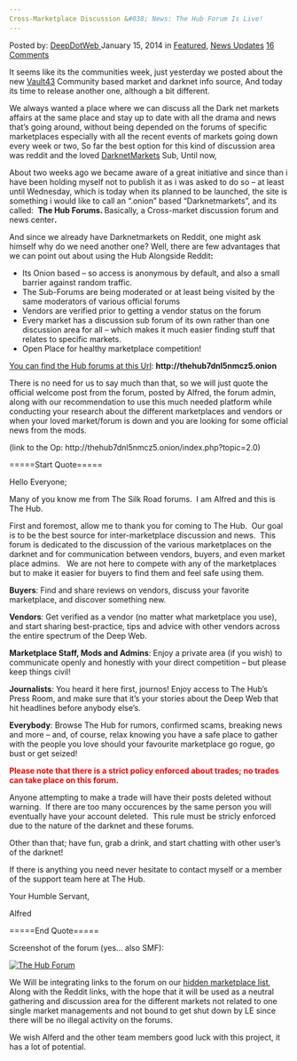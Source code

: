 ```yaml
---
Cross-Marketplace Discussion &#038; News: The Hub Forum Is Live!
---
```

<article class="post-listing post-3444 post type-post status-publish format-standard has-post-thumbnail hentry  tag-forums tag-hub tag-meet">
    <div class="post-inner">
        <span>Posted by: <a href="https://www.deepdotweb.com/author/admin/" title="">DeepDotWeb </a></span>
    <span>January 15, 2014</span>
    <span>in <a href="https://www.deepdotweb.com/category/deepdot-news/" rel="category tag">Featured</a>, <a href="https://www.deepdotweb.com/category/news-updates/" rel="category tag">News Updates</a></span>
    <span><a href="https://www.deepdotweb.com/2014/01/15/cross-marketplace-discussion-news-the-hub-forum-is-live/#comments">16 Comments</a></span>
    </p>
    <div class="clear"></div>
    <div class="entry">
    <p>It seems like its the communities week, just yesterday we posted about the new <a href="http://www.deepdotweb.com/2014/01/14/meet-the-vault-43/">Vault43</a> Community based market and darknet info source, And today its time to release another one, although a bit different.</p>
    <p>We always wanted a place where we can discuss all the Dark net markets affairs at the same place and stay up to date with all the drama and news that&#8217;s going around, without being depended on the forums of specific marketplaces especially with all the recent events of markets going down every week or two, So far the best option for this kind of discussion area was reddit and the loved <a href="http://www.reddit.com/r/DarkNetMarkets" target="_blank">DarknetMarkets</a> Sub, Until now,</p>
    <p>About two weeks ago we became aware of a great initiative and since than i have been holding myself not to publish it as i was asked to do so &#8211; at least until Wednesday, which is today when its planned to be launched, the site is something i would like to call an &#8220;.onion&#8221; based &#8220;Darknetmarkets&#8221;, and its called:  <strong>The Hub Forums. </strong>Basically, a Cross-market discussion forum and news center<strong>.</strong></p>
    <p>And since we already have Darknetmarkets on Reddit, one might ask himself why do we need another one? Well, there are few advantages that we can point out about using the Hub Alongside Reddit<strong>:<br/>
    </strong></p>
    <ul>
    <li>Its Onion based &#8211; so access is anonymous by default, and also a small barrier against random traffic.</li>
    <li>The Sub-Forums are being moderated or at least being visited by the same moderators of various official forums</li>
    <li>Vendors are verified prior to getting a vendor status on the forum</li>
    <li>Every market has a discussion sub forum of its own rather than one discussion area for all &#8211; which makes it much easier finding stuff that relates to specific markets.</li>
    <li>Open Place for healthy marketplace competition!</li>
    </ul>
    <p><span style="text-decoration: underline;">You can find the Hub forums at this Url</span>: <strong>http://thehub7dnl5nmcz5.onion</strong></p>
    <p>There is no need for us to say much than that, so we will just quote the official welcome post from the forum, posted by Alfred, the forum admin, along with our recommendation to use this much needed platform while conducting your research about the different marketplaces and vendors or when your loved market/forum is down and you are looking for some official news from the mods.</p>
    <p>(link to the Op: http://thehub7dnl5nmcz5.onion/index.php?topic=2.0)</p>
    <p>=====Start Quote=====</p>
    <p>Hello Everyone;</p>
    <p>Many of you know me from The Silk Road forums.  I am Alfred and this is The Hub.</p>
    <p>First and foremost, allow me to thank you for coming to The Hub.  Our goal is to be the best source for inter-marketplace discussion and news.  This forum is dedicated to the discussion of the various marketplaces on the darknet and for communication between vendors, buyers, and even market place admins.   We are not here to compete with any of the marketplaces but to make it easier for buyers to find them and feel safe using them.</p>
    <p><strong>Buyers</strong>: Find and share reviews on vendors, discuss your favorite marketplace, and discover something new.</p>
    <p><strong>Vendors</strong>: Get verified as a vendor (no matter what marketplace you use), and start sharing best-practice, tips and advice with other vendors across the entire spectrum of the Deep Web.</p>
    <p><strong>Marketplace Staff, Mods and Admins</strong>: Enjoy a private area (if you wish) to communicate openly and honestly with your direct competition – but please keep things civil!</p>
    <p><strong>Journalists</strong>: You heard it here first, journos! Enjoy access to The Hub’s Press Room, and make sure that it’s your stories about the Deep Web that hit headlines before anybody else’s.</p>
    <p><strong>Everybody</strong>: Browse The Hub for rumors, confirmed scams, breaking news and more – and, of course, relax knowing you have a safe place to gather with the people you love should your favourite marketplace go rogue, go bust or get seized!</p>
    <p><span style="color: #ff0000;"><strong>Please note that there is a strict policy enforced about trades; no trades can take place on this forum.</strong></span></p>
    <p>Anyone attempting to make a trade will have their posts deleted without warning.  If there are too many occurences by the same person you will eventually have your account deleted.  This rule must be stricly enforced due to the nature of the darknet and these forums.</p>
    <p>Other than that; have fun, grab a drink, and start chatting with other user&#8217;s of the darknet!</p>
    <p>If there is anything you need never hesitate to contact myself or a member of the support team here at The Hub.</p>
    <p>Your Humble Servant,</p>
    <p>Alfred</p>
    <p>=====End Quote=====</p>
    <p>Screenshot of the forum (yes&#8230; also SMF):</p>
    <p><a href="/imgs/2014/01/hub.png"><img class="aligncenter  wp-image-3446" alt="The Hub Forum" src="/imgs/2014/01/hub.png" width="774" height="886" srcset="/imgs/2014/01/hub.png 774w, /imgs/2014/01/hub-262x300.png 262w" sizes="(max-width: 774px) 100vw, 774px"/></a></p>
    <p>We Will be integrating links to the forum on our <a href="http://www.deepdotweb.com/2013/10/28/updated-llist-of-hidden-marketplaces-tor-i2p/">hidden marketplace list</a>, Along with the Reddit links, with the hope that it will be used as a neutral gathering and discussion area for the different markets not related to one single market managements and not bound to get shut down by LE since there will be no illegal activity on the forums.</p>
    <p>We wish Alferd and the other team members good luck with this project, it has a lot of potential.</p>
    </div>
    <span style="display:none"><a href="https://www.deepdotweb.com/tag/forums/" rel="tag">forums</a> <a href="https://www.deepdotweb.com/tag/hub/" rel="tag">hub</a> <a href="https://www.deepdotweb.com/tag/meet/" rel="tag">meet</a></span> <span style="display:none" class="updated">2014-01-15</span>
    <div style="display:none" class="vcard author" itemprop="author" itemscope itemtype="http://schema.org/Person"><strong class="fn" itemprop="name"><a href="https://www.deepdotweb.com/author/admin/" title="Posts by DeepDotWeb" rel="author">DeepDotWeb</a></strong></div>
    </div>
</article>

